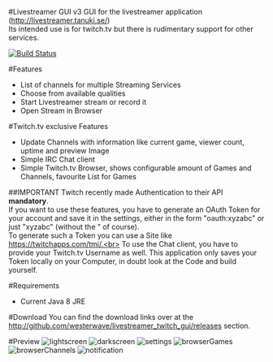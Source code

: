 #Livestreamer GUI v3
GUI for the livestreamer application (http://livestreamer.tanuki.se/)<br>
Its intended use is for twitch.tv but there is rudimentary support for other services.

[![Build Status](https://travis-ci.org/westerwave/livestreamer_twitch_gui.svg?branch=develop)](https://travis-ci.org/westerwave/livestreamer_twitch_gui)

#Features
 - List of channels for multiple Streaming Services
 - Choose from available qualities
 - Start Livestreamer stream or record it
 - Open Stream in Browser

#Twitch.tv exclusive Features
 - Update Channels with information like current game, viewer count, uptime and preview Image
 - Simple IRC Chat client
 - Simple Twitch.tv Browser, shows configurable amount of Games and Channels, favourite List for Games

##IMPORTANT
Twitch recently made Authentication to their API <b>mandatory</b>.<br>
If you want to use these features, you have to generate an OAuth Token for your account and save it in the settings,
either in the form "oauth:xyzabc" or just "xyzabc" (without the " of course).<br>
To generate such a Token you can use a Site like https://twitchapps.com/tmi/.<br>
To use the Chat client, you have to provide your Twitch.tv Username as well.
This application only saves your Token locally on your Computer, in doubt look at the Code and build yourself.

#Requirements
 - Current Java 8 JRE

#Download
You can find the download links over at the http://github.com/westerwave/livestreamer_twitch_gui/releases section.


#Preview
![lightscreen](https://cloud.githubusercontent.com/assets/1731203/18693068/3939c61a-7f9f-11e6-83f7-147ae6542bd7.PNG)
![darkscreen](https://cloud.githubusercontent.com/assets/1731203/18693067/391edb98-7f9f-11e6-891a-b06d527bc33b.PNG)
![settings](https://cloud.githubusercontent.com/assets/1731203/18693070/394089e6-7f9f-11e6-8698-d7b5533fc70c.PNG)
![browserGames](https://cloud.githubusercontent.com/assets/1731203/18693071/3958201a-7f9f-11e6-8fcd-a23ee82fe6df.PNG)
![browserChannels](https://cloud.githubusercontent.com/assets/1731203/18693069/393d4934-7f9f-11e6-8e49-459debc91c3d.PNG)
![notification](https://cloud.githubusercontent.com/assets/1731203/15981650/b7a30dc6-2f78-11e6-951b-289c408c6c6a.png)
